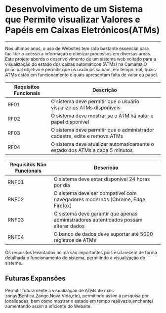 # Desenvolvimento de um Sistema que Permite visualizar Valores e Papéis em Caixas Eletrónicos(ATMs)
---

Nos últimos anos, o uso de Websites tem sido bastante essencial para facilitar o acesso a informação e otimizar processos em diversas áreas. Este projeto aborda o desenvolvimento de um sistema web voltado para a visualização do estado dos caixas automáticos (ATMs) na Camama.O principal objetivo é permitir que os usuários saibam, em tempo real, quais ATMs estão em funcionamento e quais apresentam falta de valor ou papel.


Requisitos Funcionais| Descrição
---|---
RF01| O sistema deve permitir que o usuário visualize os ATMs disponíveis
RF02| O sistema deve mostrar se o ATM há valor e papel disponível
RF03| O sistema deve permitir que o administrador cadastre, edite e remova ATMs
RF04| O sistema deve atualizar automaticamente o estado dos ATMs a cada 5 minutos 


Requisitos Não Funcionais | Descrição
---|---
RNF01| O sistema deve estar disponível 24 horas por dia
RNF02| O sistema deve ser compatível com navegadores modernos (Chrome, Edge, Firefox)
RNF03| O sistema deve garantir que apenas administradores autenticados possam alterar dados
RNF04| O banco de dados deve suportar até 5000 registros de ATMs

Os requisitos levantados acima são importantes pois esclarecem de forma detalhada o funcionamento do sistema, permitindo a visualização do sistema.

## Futuras Expansões
Permitir futuramente a visualização de ATMs de mais zonas(Benfica,Zango,Nova Vida,etc), permitindo assim a pesquisa por localidades, bem como mostrar o estado em tempo real(vazio,enchente) aumentando assim a eficiente do Website.